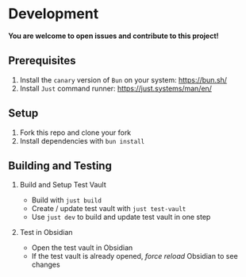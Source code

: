 # Development

**You are welcome to open issues and contribute to this project!**

## Prerequisites

1. Install the `canary` version of `Bun` on your system: <https://bun.sh/>
2. Install `Just` command runner: <https://just.systems/man/en/>

## Setup

1. Fork this repo and clone your fork
2. Install dependencies with `bun install`

## Building and Testing

1. Build and Setup Test Vault
   - Build with `just build`
   - Create / update test vault with `just test-vault`
   - Use `just dev` to build and update test vault in one step

2. Test in Obsidian
   - Open the test vault in Obsidian
   - If the test vault is already opened, _force reload_ Obsidian to see changes
